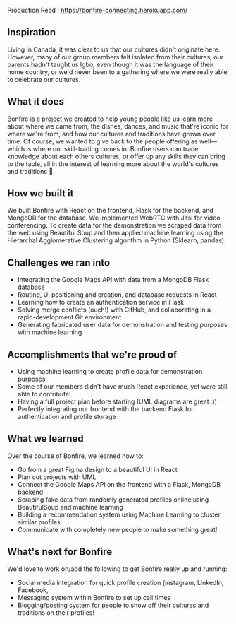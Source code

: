 Production Read : https://bonfire-connecting.herokuapp.com/


## Inspiration
Living in Canada, it was clear to us that our cultures didn't originate here. However, many of our  group members felt isolated from their cultures; our parents hadn't taught us Igbo, even though it was the language of their home country, or we'd never been to a gathering where we were really able to celebrate our cultures. 

## What it does
Bonfire is a project we created to help young people like us learn more about where we came from, the dishes, dances, and music that're iconic for where we're from, and how our cultures and traditions have grown over time. Of course, we wanted to give back to the people offering as well—which is where our skill-trading comes in. Bonfire users can trade knowledge about each others cultures, or offer up any skills they can bring to the table, all in the interest of learning more about the world's cultures and traditions 🙂.

## How we built it
We built Bonfire with React on the frontend, Flask for the backend, and MongoDB for the database. We implemented WebRTC with Jitsi for video conferencing. To create data for the demonstration we scraped data from the web using Beautiful Soup and then applied machine learning using the Hierarchal Agglomerative Clustering algorithm in Python (Sklearn, pandas).

## Challenges we ran into
- Integrating the Google Maps API with data from a MongoDB Flask database
- Routing, UI positioning and creation, and database requests in React
- Learning how to create an authentication service in Flask
- Solving merge conflicts (ouch!) with GitHub, and collaborating in a rapid-development Git environment
- Generating fabricated user data for demonstration and testing purposes with machine learning

## Accomplishments that we're proud of
- Using machine learning to create profile data for demonstration purposes
- Some of our members didn't have much React experience, yet were still able to contribute!
- Having a full project plan before starting (UML diagrams are great :))
- Perfectly integrating our frontend with the backend Flask for authentication and profile storage

## What we learned
Over the course of Bonfire, we learned how to:
- Go from a great Figma design to a beautiful UI in React
- Plan out projects with UML
- Connect the Google Maps API on the frontend with a Flask, MongoDB backend
- Scraping fake data from randomly generated profiles online using BeautifulSoup and machine learning
- Building a recommendation system using Machine Learning to cluster similar profiles
- Communicate with completely new people to make something great!

## What's next for Bonfire
We'd love to work on/add the following to get Bonfire really up and running:
- Social media integration for quick profile creation (instagram, LinkedIn, Facebook,
- Messaging system within Bonfire to set up call times
- Blogging/posting system for people to show off their cultures and traditions on their profiles!
